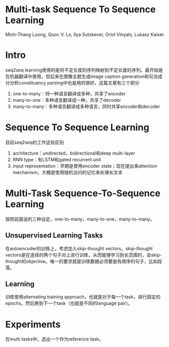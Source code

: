 # Multi-task Sequence To Sequence Learning

Minh-Thang Luong, Quoc V. Le, Ilya Sutskever, Oriol Vinyals, Lukasz Kaiser

# Intro

seq2seq learning使用的是将不定长度的序列映射到不定长度的序列。最开始是在机器翻译中使用，但后来在图像主题生成image caption generation和句法成分分析constituency parsing中也是用的很好。这篇文章有三个部分

1. one-to-many：将一种语言翻译成多种，共享了encoder
2. many-to-one：多种语言翻译成一种，共享了decoder
3. many-to-many：多种语言翻译成多种语言，同时共享encoder和decoder

# Sequence To Sequence Learning

目前seq2seq的工作这些区别

1. architecture：undirected，bidirectional和deep multi-layer
2. RNN type：有LSTM和gated recurrent unit
3. input representation：早期是使用encoder state；现在提出来attention mechanism，大概是使用随机访问的记忆来处理长文本

# Multi-Task Sequence-To-Sequence Learning

按照前面说的三种设定，one-to-many，many-to-one，many-to-many。

## Unsupervised Learning Tasks

在autoencoder的训练上，考虑加入skip-thought vectors。skip-thought vectors是在连续的两个句子对上进行训练，从而能够学习到长范围的，会skip-thought的objective。唯一的要求就是训练数据必须要是有顺序的句子，比如段落。

## Learning

训练使用alternating training approach，也就是对于每一个task，进行固定的epochs，然后换到下一个task（也就是不同的language pair）。

# Experiments

在multi tasks中，选出一个作为reference task。